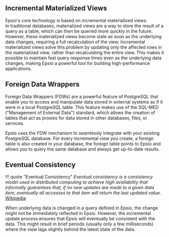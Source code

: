 ## Incremental Materialized Views
Epsio's core technology is based on incremental materialized views.  
In traditional databases, materialized views are a way to store the result of a query as a table, which can then be queried more quickly in the future. However, these materialized views become stale as soon as the underlying data changes, requiring a full recalculation of the view. Incremental materialized views solve this problem by updating only the affected rows in the materialized view, rather than recalculating the entire view. This makes it possible to maintain fast query response times even as the underlying data changes, making Epsio a powerful tool for building high-performance applications.

## Foreign Data Wrappers
Foreign Data Wrappers (FDWs) are a powerful feature of PostgreSQL that enable you to access and manipulate data stored in external systems as if it were in a local PostgreSQL table. This feature makes use of the SQL-MED ("Management of External Data") standard, which allows the creation of tables that act as proxies for data stored in other databases, files, or services.

Epsio uses the FDW mechanism to seamlessly integrate with your existing PostgreSQL database. For every incremental view you create, a foreign table is also created in your database, the foreign table points to Epsio and allows you to query the same database and always get up-to-date results.

## Eventual Consistency
!!! quote "Eventual Consistency"
    _Eventual consistency is a consistency model used in distributed computing to achieve high availability that informally guarantees that, if no new updates are made to a given data item, eventually all accesses to that item will return the last updated value._ [Wikipedia](https://en.wikipedia.org/wiki/Eventual_consistency)

When underlying data is changed in a query defined in Epsio, the change might not be immediately reflected in Epsio. However, the incremental update process ensures that Epsio will eventually be consistent with the data. This might result in brief periods (usually only a few milliseconds) where the view lags slightly behind the latest state of the data.
